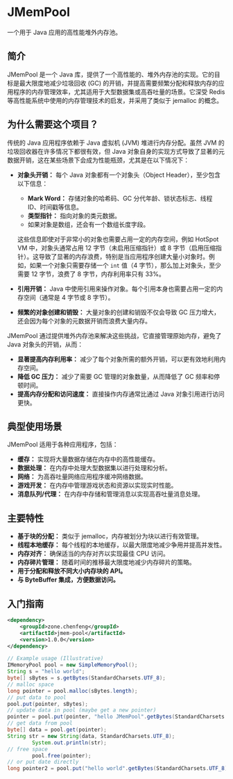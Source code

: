 # JMemPool

一个用于 Java 应用的高性能堆外内存池。

## 简介

JMemPool 是一个 Java 库，提供了一个高性能的、堆外内存池的实现。它的目标是最大限度地减少垃圾回收 (GC) 的开销，并提高需要频繁分配和释放内存的应用程序的内存管理效率，尤其适用于大型数据集或高吞吐量的场景。它深受 Redis 等高性能系统中使用的内存管理技术的启发，并采用了类似于 jemalloc 的概念。

## 为什么需要这个项目？
传统的 Java 应用程序依赖于 Java 虚拟机 (JVM) 堆进行内存分配。虽然 JVM 的垃圾回收器在许多情况下都很有效，但 Java 对象自身的实现方式导致了显著的元数据开销，这在某些场景下会成为性能瓶颈，尤其是在以下情况下：

*   **对象头开销：** 每个 Java 对象都有一个对象头（Object Header），至少包含以下信息：
    *   **Mark Word：** 存储对象的哈希码、GC 分代年龄、锁状态标志、线程 ID、时间戳等信息。
    *   **类型指针：** 指向对象的类元数据。
    *   如果对象是数组，还会有一个数组长度字段。

    这些信息即使对于非常小的对象也需要占用一定的内存空间，例如 HotSpot VM 中，对象头通常占用 12 字节（未启用压缩指针）或 8 字节（启用压缩指针）。这导致了显著的内存浪费，特别是当应用程序创建大量小对象时。例如，如果一个对象只需要存储一个 `int` 值（4 字节），那么加上对象头，至少需要 12 字节，浪费了 8 字节，内存利用率只有 33%。

*   **引用开销：** Java 中使用引用来操作对象。每个引用本身也需要占用一定的内存空间（通常是 4 字节或 8 字节）。

*   **频繁的对象创建和销毁：** 大量对象的创建和销毁不仅会导致 GC 压力增大，还会因为每个对象的元数据开销而浪费大量内存。

JMemPool 通过提供堆外内存池来解决这些挑战，它直接管理原始内存，避免了 Java 对象头的开销，从而：

*   **显著提高内存利用率：** 减少了每个对象所需的额外开销，可以更有效地利用内存空间。
*   **降低 GC 压力：** 减少了需要 GC 管理的对象数量，从而降低了 GC 频率和停顿时间。
*   **提高内存分配和访问速度：** 直接操作内存通常比通过 Java 对象引用进行访问更快。
## 典型使用场景

JMemPool 适用于各种应用程序，包括：

*   **缓存：** 实现将大量数据存储在内存中的高性能缓存。
*   **数据处理：** 在内存中处理大型数据集以进行处理和分析。
*   **网络：** 为高吞吐量网络应用程序缓冲网络数据。
*   **游戏开发：** 在内存中管理游戏状态和资源以实现实时性能。
*   **消息队列/代理：** 在内存中存储和管理消息以实现高吞吐量消息处理。

## 主要特性

*   **基于块的分配：** 类似于 jemalloc，内存被划分为块以进行有效管理。
*   **线程本地缓存：** 每个线程的本地缓存，以最大限度地减少争用并提高并发性。
*   **内存对齐：** 确保适当的内存对齐以实现最佳 CPU 访问。
*   **内存碎片管理：** 随着时间的推移最大限度地减少内存碎片的策略。
*   **用于分配和释放不同大小内存块的 API。**
*   **与 ByteBuffer 集成，方便数据访问。**

## 入门指南

```xml
<dependency>
    <groupId>zone.chenfeng</groupId>
    <artifactId>jmem-pool</artifactId>
    <version>1.0.0</version>
</dependency>
```
```java
// Example usage (Illustrative)
IMemoryPool pool = new SimpleMemoryPool();
String s = "hello world";
byte[] sBytes = s.getBytes(StandardCharsets.UTF_8);
// malloc space
long pointer = pool.malloc(sBytes.length);
// put data to pool
pool.put(pointer, sBytes);
// update data in pool (maybe get a new pointer)
pointer = pool.put(pointer, "hello JMemPool".getBytes(StandardCharsets.UTF_8));
// get data from pool
byte[] data = pool.get(pointer);
String str = new String(data, StandardCharsets.UTF_8);
        System.out.println(str);
// free space
        pool.free(pointer);
// or put date directly
long pointer2 = pool.put("hello world".getBytes(StandardCharsets.UTF_8));

```